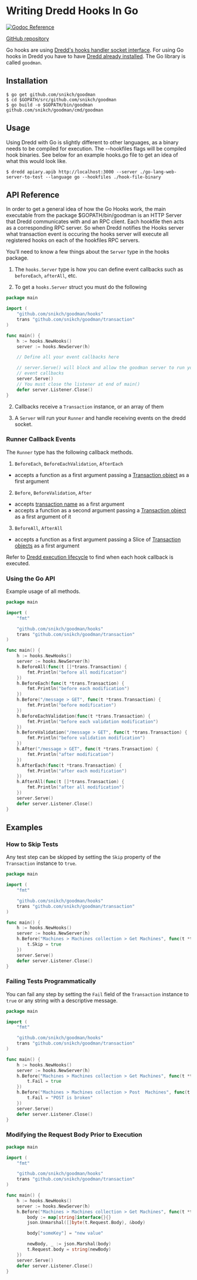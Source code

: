 # Writing Dredd Hooks In Go

[![Godoc Reference](http://img.shields.io/badge/godoc-reference-5272B4.svg?style=flat-square)](https://godoc.org/github.com/snikch/goodman)

[GitHub repository](https://github.com/snikch/goodman)

Go hooks are using [Dredd's hooks handler socket interface](hooks-new-language.md). For using Go hooks in Dredd you have to have [Dredd already installed](quickstart.md). The Go library is called `goodman`.

## Installation

```
$ go get github.com/snikch/goodman
$ cd $GOPATH/src/github.com/snikch/goodman
$ go build -o $GOPATH/bin/goodman github.com/snikch/goodman/cmd/goodman
```

## Usage

Using Dredd with Go is slightly different to other languages, as a binary needs to be compiled for execution. The --hookfiles flags will be compiled hook binaries.  See below for an example hooks.go file to get an idea of what this would look like.

```
$ dredd apiary.apib http://localhost:3000 --server ./go-lang-web-server-to-test --language go --hookfiles ./hook-file-binary
```

## API Reference

In order to get a general idea of how the Go Hooks work, the main executable from the package $GOPATH/bin/goodman is an HTTP Server that Dredd communicates with and an RPC client.  Each hookfile then acts as a corresponding RPC server.  So when Dredd notifies the Hooks server what transaction event is occuring the hooks server will execute all registered hooks on each of the hookfiles RPC servers.

You’ll need to know a few things about the `Server` type in the hooks package.

1. The `hooks.Server` type is how you can define event callbacks such as `beforeEach`, `afterAll`, etc.

2. To get a `hooks.Server` struct you must do the following

```go
package main

import (
    "github.com/snikch/goodman/hooks"
    trans "github.com/snikch/goodman/transaction"
)

func main() {
    h := hooks.NewHooks()
    server := hooks.NewServer(h)

    // Define all your event callbacks here

    // server.Serve() will block and allow the goodman server to run your defined
    // event callbacks
    server.Serve()
    // You must close the listener at end of main()
    defer server.Listener.Close()
}
```

2. Callbacks receive a `Transaction` instance, or an array of them

3. A `Server` will run your `Runner` and handle receiving events on the dredd socket.

### Runner Callback Events

The `Runner` type has the following callback methods.

1. `BeforeEach`, `BeforeEachValidation`, `AfterEach`
  - accepts a function as a first argument passing a [Transaction object](hooks.md#transaction-object-structure) as a first argument

2. `Before`, `BeforeValidation`, `After`
  - accepts [transaction name](hooks.md#getting-transaction-names) as a first argument
  - accepts a function as a second argument passing a [Transaction object](hooks.md#transaction-object-structure) as a first argument of it

3. `BeforeAll`, `AfterAll`
  - accepts a function as a first argument passing a Slice of [Transaction objects](hooks.md#transaction-object-structure) as a first argument

Refer to [Dredd execution lifecycle](execution-lifecycle.md) to find when each hook callback is executed.

### Using the Go API

Example usage of all methods.

```go
package main

import (
    "fmt"

    "github.com/snikch/goodman/hooks"
    trans "github.com/snikch/goodman/transaction"
)

func main() {
    h := hooks.NewHooks()
    server := hooks.NewServer(h)
    h.BeforeAll(func(t []*trans.Transaction) {
        fmt.Println("before all modification")
    })
    h.BeforeEach(func(t *trans.Transaction) {
        fmt.Println("before each modification")
    })
    h.Before("/message > GET", func(t *trans.Transaction) {
        fmt.Println("before modification")
    })
    h.BeforeEachValidation(func(t *trans.Transaction) {
        fmt.Println("before each validation modification")
    })
    h.BeforeValidation("/message > GET", func(t *trans.Transaction) {
        fmt.Println("before validation modification")
    })
    h.After("/message > GET", func(t *trans.Transaction) {
        fmt.Println("after modification")
    })
    h.AfterEach(func(t *trans.Transaction) {
        fmt.Println("after each modification")
    })
    h.AfterAll(func(t []*trans.Transaction) {
        fmt.Println("after all modification")
    })
    server.Serve()
    defer server.Listener.Close()
}
```

## Examples

### How to Skip Tests

Any test step can be skipped by setting the `Skip` property of the `Transaction` instance to `true`.

```go
package main

import (
    "fmt"

    "github.com/snikch/goodman/hooks"
    trans "github.com/snikch/goodman/transaction"
)

func main() {
    h := hooks.NewHooks()
    server := hooks.NewServer(h)
    h.Before("Machines > Machines collection > Get Machines", func(t *trans.Transaction) {
        t.Skip = true
    })
    server.Serve()
    defer server.Listener.Close()
}
```

### Failing Tests Programmatically

You can fail any step by setting the `Fail` field of the `Transaction` instance to `true` or any string with a descriptive message.

```go
package main

import (
    "fmt"

    "github.com/snikch/goodman/hooks"
    trans "github.com/snikch/goodman/transaction"
)

func main() {
    h := hooks.NewHooks()
    server := hooks.NewServer(h)
    h.Before("Machines > Machines collection > Get Machines", func(t *trans.Transaction) {
        t.Fail = true
    })
    h.Before("Machines > Machines collection > Post  Machines", func(t *trans.Transaction) {
        t.Fail = "POST is broken"
    })
    server.Serve()
    defer server.Listener.Close()
}
```

### Modifying the Request Body Prior to Execution

```go
package main

import (
    "fmt"

    "github.com/snikch/goodman/hooks"
    trans "github.com/snikch/goodman/transaction"
)

func main() {
    h := hooks.NewHooks()
    server := hooks.NewServer(h)
    h.Before("Machines > Machines collection > Get Machines", func(t *trans.Transaction) {
        body := map[string]interface{}{}
        json.Unmarshal([]byte(t.Request.Body), &body)

        body["someKey"] = "new value"

        newBody, _ := json.Marshal(body)
        t.Request.body = string(newBody)
    })
    server.Serve()
    defer server.Listener.Close()
}
```
